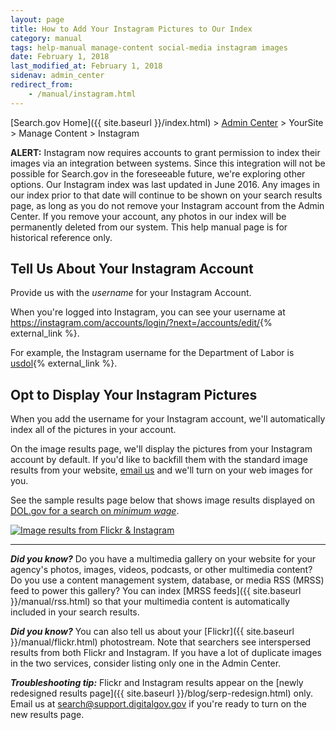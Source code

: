 ```yaml
---
layout: page
title: How to Add Your Instagram Pictures to Our Index
category: manual
tags: help-manual manage-content social-media instagram images
date: February 1, 2018
last_modified_at: February 1, 2018
sidenav: admin_center
redirect_from:
    - /manual/instagram.html
---
```


[Search.gov Home]({{ site.baseurl }}/index.html) > [Admin Center](https://search.usa.gov/sites/) > YourSite > Manage Content > Instagram

**ALERT:**  Instagram now requires accounts to grant permission to index their images via an integration between systems. Since this integration will not be possible for Search.gov in the foreseeable future, we're exploring other options. Our Instagram index was last updated in June 2016. Any images in our index prior to that date will continue to be shown on your search results page, as long as you do not remove your Instagram account from the Admin Center. If you remove your account, any photos in our index will be permanently deleted from our system. This help manual page is for historical reference only. 

## Tell Us About Your Instagram Account

Provide us with the *username* for your Instagram Account.

When you're logged into Instagram, you can see your username at <https://instagram.com/accounts/login/?next=/accounts/edit/>{% external_link %}.

For example, the Instagram username for the Department of Labor is [usdol](https://instagram.com/usdol/){% external_link %}.

## Opt to Display Your Instagram Pictures

When you add the username for your Instagram account, we'll automatically index all of the pictures in your account.

On the image results page, we'll display the pictures from your Instagram account by default. If you'd like to backfill them with the standard image results from your website, [email us](mailto:search@support.digitalgov.gov) and we'll turn on your web images for you.

See the sample results page below that shows image results displayed on [DOL.gov for a search on *minimum wage*](https://search.usa.gov/search/images?affiliate=u.s.departmentoflabor&query=minimum+wage).

[![Image results from Flickr & Instagram](https://d3qcdigd1fhos0.cloudfront.net/blog/img/social-media-instagram.png "Image results from Flickr & Instagram")](https://search.usa.gov/search/images?affiliate=u.s.departmentoflabor&query=minimum+wage)

---

***Did you know?*** Do you have a multimedia gallery on your website for your agency's photos, images, videos, podcasts, or other multimedia content? Do you use a content management system, database, or media RSS (MRSS) feed to power this gallery? You can index [MRSS feeds]({{ site.baseurl }}/manual/rss.html) so that your multimedia content is automatically included in your search results.

***Did you know?*** You can also tell us about your [Flickr]({{ site.baseurl }}/manual/flickr.html) photostream. Note that searchers see interspersed results from both Flickr and Instagram. If you have a lot of duplicate images in the two services, consider listing only one in the Admin Center.

***Troubleshooting tip:*** Flickr and Instagram results appear on the [newly redesigned results page]({{ site.baseurl }}/blog/serp-redesign.html) only. Email us at <search@support.digitalgov.gov> if you're ready to turn on the new results page.
